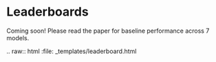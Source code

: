 # Leaderboards

Coming soon! Please read the paper for baseline performance across 7 models.

.. raw:: html
    :file: _templates/leaderboard.html
